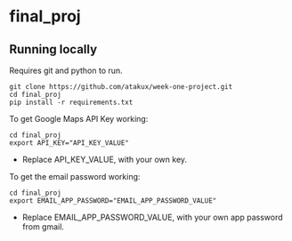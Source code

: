 # final_proj

## Running locally

Requires git and python to run.
```
git clone https://github.com/atakux/week-one-project.git
cd final_proj
pip install -r requirements.txt
```

To get Google Maps API Key working:
```
cd final_proj
export API_KEY="API_KEY_VALUE"
```
* Replace API_KEY_VALUE, with your own key.

To get the email password working:
```
cd final_proj
export EMAIL_APP_PASSWORD="EMAIL_APP_PASSWORD_VALUE"
```
* Replace EMAIL_APP_PASSWORD_VALUE, with your own app password from gmail.

